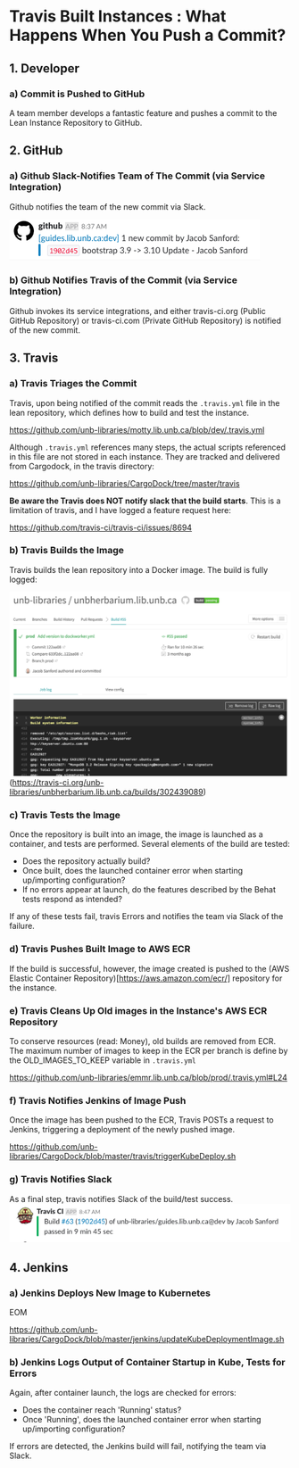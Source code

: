 # Travis Built Instances : What Happens When You Push a Commit?

## 1. Developer
### a) Commit is Pushed to GitHub
A team member develops a fantastic feature and pushes a commit to the Lean Instance Repository to GitHub.

## 2. GitHub
### a) Github Slack-Notifies Team of The Commit (via Service Integration)
Github notifies the team of the new commit via Slack.

![Github Slack Commit](img/fallout/github.png "Github Commit Notification")

### b) Github Notifies Travis of the Commit (via Service Integration)
Github invokes its service integrations, and either travis-ci.org (Public GitHub Repository) or travis-ci.com (Private GitHub Repository) is notified of the new commit.

## 3. Travis
### a) Travis Triages the Commit
Travis, upon being notified of the commit reads the ```.travis.yml``` file in the lean repository, which defines how to build and test the instance.

https://github.com/unb-libraries/motty.lib.unb.ca/blob/dev/.travis.yml

Although ```.travis.yml``` references many steps, the actual scripts referenced in this file are not stored in each instance. They are tracked and delivered from Cargodock, in the travis directory:

https://github.com/unb-libraries/CargoDock/tree/master/travis

**Be aware the Travis does NOT notify slack that the build starts**. This is a limitation of travis, and I have logged a feature request here:

https://github.com/travis-ci/travis-ci/issues/8694

### b) Travis Builds the Image
Travis builds the lean repository into a Docker image. The build is fully logged:

![Travis Image Build](img/fallout/travis1.png "Travis Image Build")
(https://travis-ci.org/unb-libraries/unbherbarium.lib.unb.ca/builds/302439089)

### c) Travis Tests the Image
Once the repository is built into an image, the image is launched as a container, and tests are performed. Several elements of the build are tested:

  * Does the repository actually build?
  * Once built, does the launched container error when starting up/importing configuration?
  * If no errors appear at launch, do the features described by the Behat tests respond as intended?

If any of these tests fail, travis Errors and notifies the team via Slack of the failure.

### d) Travis Pushes Built Image to AWS ECR
If the build is successful, however, the image created is pushed to the (AWS Elastic Container Repository)[https://aws.amazon.com/ecr/] repository for the instance.

### e) Travis Cleans Up Old images in the Instance's AWS ECR Repository
To conserve resources (read: Money), old builds are removed from ECR. The maximum number of images to keep in the ECR per branch is define by the OLD_IMAGES_TO_KEEP variable in ```.travis.yml```

https://github.com/unb-libraries/emmr.lib.unb.ca/blob/prod/.travis.yml#L24

### f) Travis Notifies Jenkins of Image Push
Once the image has been pushed to the ECR, Travis POSTs a request to Jenkins, triggering a deployment of the newly pushed image.

https://github.com/unb-libraries/CargoDock/blob/master/travis/triggerKubeDeploy.sh

### g) Travis Notifies Slack
As a final step, travis notifies Slack of the build/test success.
![Travis Slack Notification](img/fallout/travis_slack.png "Travis Slack Notification")

## 4. Jenkins
### a) Jenkins Deploys New Image to Kubernetes
EOM

https://github.com/unb-libraries/CargoDock/blob/master/jenkins/updateKubeDeploymentImage.sh

### b) Jenkins Logs Output of Container Startup in Kube, Tests for Errors
Again, after container launch, the logs are checked for errors:

  * Does the container reach 'Running' status?
  * Once 'Running', does the launched container error when starting up/importing configuration?

If errors are detected, the Jenkins build will fail, notifying the team via Slack.
